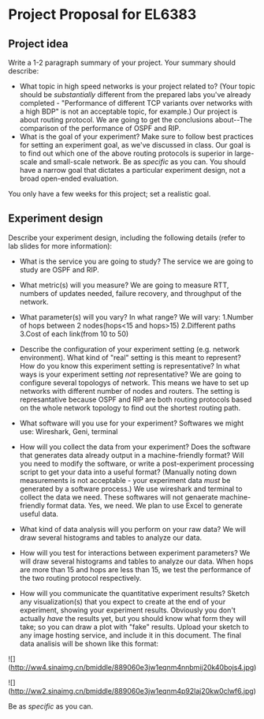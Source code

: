 Project Proposal for EL6383
===========================

## Project idea

Write a 1-2 paragraph summary of your project. Your summary should describe:

* What topic in high speed networks is your project related to? (Your topic should be *substantially* different from the prepared labs you've already completed - "Performance of different TCP variants over networks with a high BDP" is not an acceptable topic, for example.)
Our project is about routing protocol. We are going to get the conclusions about--The comparison of the performance of OSPF and RIP.
* What is the goal of your experiment? Make sure to follow best practices
for setting an experiment goal, as we've discussed in class.
Our goal is to find out which one of the above routing protocols is superior in large-scale and small-scale network.
Be as *specific* as you can. You should have a narrow goal that dictates
a particular experiment design, not a broad open-ended evaluation.

You only have a few weeks for this project; set a realistic goal.


## Experiment design

Describe your experiment design, including the following details (refer to lab slides for more information):

* What is the service you are going to study?
The service we are going to study are OSPF and RIP.
* What metric(s) will you measure?
We are going to measure RTT, numbers of updates needed, failure recovery, and throughput of the network.
* What parameter(s) will you vary? In what range?
We will vary:
1.Number of hops between 2 nodes(hops<15 and hops>15)
2.Different paths
3.Cost of each link(from 10 to 50)
* Describe the configuration of your experiment setting (e.g. network environment).
What kind of "real" setting is this meant to represent? How do you know this experiment setting is representative? In what ways is your experiment setting *not* representative?
We are going to configure several topologys of network.
This means we have to set up networks with different number of nodes and routers.
The setting is represantative because OSPF and RIP are both routing protocols based on the whole network topology to find out the shortest routing path.

* What software will you use for your experiment?
Softwares we might use: Wireshark, Geni, terminal
* How will you collect the data from your experiment? Does the software that
generates data already output in a machine-friendly format? Will you need
to modify the software, or write a post-experiment processing script
to get your data into a useful format? (Manually noting down measurements
is not acceptable - your experiment data *must* be generated by a software
process.)
We use wireshark and terminal to collect the data we need.
These softwares will not genaerate machine-friendly format data.
Yes, we need. We plan to use Excel to generate useful data.

* What kind of data analysis will you perform on your raw data?
We will draw several histograms and tables to analyze our data.
* How will you test for interactions between experiment parameters?
We will draw several histograms and tables to analyze our data.
When hops are more than 15 and hops are less than 15, we test the performance of the two routing protocol respectively.
* How will you communicate the quantitative experiment results? Sketch any
visualization(s) that you expect to create at the end of your
experiment, showing your experiment results. Obviously you don't actually *have*
the results yet, but you should know what form they will take; so you can
draw a plot with "fake" results. Upload your sketch to any image hosting
service, and include it in this document.
The final data analisis will be shown like this format: 

![] (http://ww4.sinaimg.cn/bmiddle/889060e3jw1eqnm4nnbmij20k40bojs4.jpg)

![] (http://ww2.sinaimg.cn/bmiddle/889060e3jw1eqnm4p92laj20kw0clwf6.jpg)

Be as *specific* as you can.

